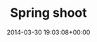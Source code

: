 ---
title:		"Spring shoot"
type:		"photos"
mediatype:		"upload"
location:		"Berlin, Germany"
date:		"2014-03-30 19:03:08+00:00"
album:		"people"
filename:		"anna-shoot-facing-camera.md"
series:		"portraits"
cl_public_id:		"people/anna-shoot-facing-camera"
cl_version:		1497005353
format:		"tiff"
bytes:		2336864
width:		961
height:		1440
colours:
- "#E4D5CA"
- "#877974"
- "#2C331C"
- "#BBC3D4"
- "#3A3731"
- "#77796A"
- "#2A271A"
- "#DDB291"
- "#7D6150"
- "#DFBE92"
- "#5C6F8C"
- "#788179"
- "#526F85"
- "#B9C3C8"
- "#839ABA"
- "#BFB0BB"
- "#3B2A23"
- "#837053"
- "#566138"
- "#7B878C"
- "#7D7E8B"
- "#202D18"
- "#8E7C8A"
- "#D2D3C9"
- "#81A7C4"
- "#383E38"
- "#B4BBB6"
exposure_mode:		"Auto"
program:		"Aperture-priority AE"
aperture:		"1.4"
focal_length:		"50.0 mm"
iso:		"50"
shutter_speed:		"1/160"
metering:		"Center-weighted average"
flash:		"Off, Did not fire"
white_balance:		"Custom"
colour_temp:		"6050"
has_crop:		"false"
orientation:		"Horizontal (normal)"
camera_model:		"NIKON D800"
lens_info:		"Nikon Nikkor 50mm f/1.4"
artist:		"No artist info"
x_resolution:		"300"
y_resolution:		"300"
---
